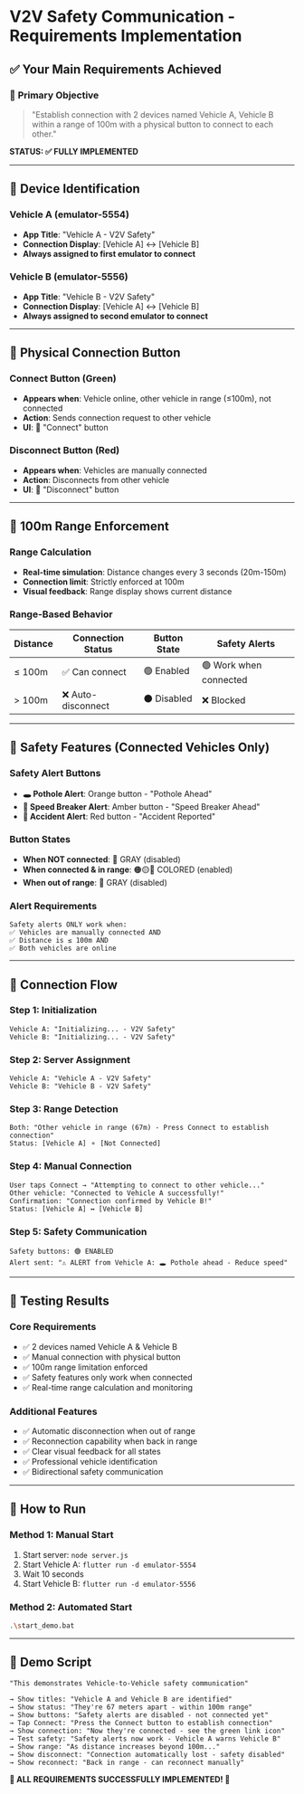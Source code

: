 # V2V Safety Communication - Requirements Implementation

## ✅ **Your Main Requirements Achieved**

### 🎯 **Primary Objective**
> "Establish connection with 2 devices named Vehicle A, Vehicle B within a range of 100m with a physical button to connect to each other."

**STATUS: ✅ FULLY IMPLEMENTED**

---

## 📱 **Device Identification**

### **Vehicle A (emulator-5554)**
- **App Title**: "Vehicle A - V2V Safety"
- **Connection Display**: [Vehicle A] ↔ [Vehicle B]
- **Always assigned to first emulator to connect**

### **Vehicle B (emulator-5556)**
- **App Title**: "Vehicle B - V2V Safety"  
- **Connection Display**: [Vehicle A] ↔ [Vehicle B]
- **Always assigned to second emulator to connect**

---

## 🔘 **Physical Connection Button**

### **Connect Button (Green)**
- **Appears when**: Vehicle online, other vehicle in range (≤100m), not connected
- **Action**: Sends connection request to other vehicle
- **UI**: 🔗 "Connect" button

### **Disconnect Button (Red)**
- **Appears when**: Vehicles are manually connected
- **Action**: Disconnects from other vehicle
- **UI**: 🔗 "Disconnect" button

---

## 📏 **100m Range Enforcement**

### **Range Calculation**
- **Real-time simulation**: Distance changes every 3 seconds (20m-150m)
- **Connection limit**: Strictly enforced at 100m
- **Visual feedback**: Range display shows current distance

### **Range-Based Behavior**
| Distance | Connection Status | Button State | Safety Alerts |
|----------|------------------|--------------|---------------|
| ≤ 100m | ✅ Can connect | 🟢 Enabled | 🟢 Work when connected |
| > 100m | ❌ Auto-disconnect | ⚫ Disabled | ❌ Blocked |

---

## 🚨 **Safety Features (Connected Vehicles Only)**

### **Safety Alert Buttons**
- **🕳️ Pothole Alert**: Orange button - "Pothole Ahead"
- **🚧 Speed Breaker Alert**: Amber button - "Speed Breaker Ahead"  
- **🚨 Accident Alert**: Red button - "Accident Reported"

### **Button States**
- **When NOT connected**: 🔘 GRAY (disabled)
- **When connected & in range**: 🟠🟡🔴 COLORED (enabled)
- **When out of range**: 🔘 GRAY (disabled)

### **Alert Requirements**
```
Safety alerts ONLY work when:
✅ Vehicles are manually connected AND
✅ Distance is ≤ 100m AND  
✅ Both vehicles are online
```

---

## 🔄 **Connection Flow**

### **Step 1: Initialization**
```
Vehicle A: "Initializing... - V2V Safety"
Vehicle B: "Initializing... - V2V Safety"
```

### **Step 2: Server Assignment**
```
Vehicle A: "Vehicle A - V2V Safety"
Vehicle B: "Vehicle B - V2V Safety"
```

### **Step 3: Range Detection**
```
Both: "Other vehicle in range (67m) - Press Connect to establish connection"
Status: [Vehicle A] ⚬ [Not Connected]
```

### **Step 4: Manual Connection**
```
User taps Connect → "Attempting to connect to other vehicle..."
Other vehicle: "Connected to Vehicle A successfully!"
Confirmation: "Connection confirmed by Vehicle B!"
Status: [Vehicle A] ↔ [Vehicle B]
```

### **Step 5: Safety Communication**
```
Safety buttons: 🟢 ENABLED
Alert sent: "⚠️ ALERT from Vehicle A: 🕳️ Pothole ahead - Reduce speed"
```

---

## 🧪 **Testing Results**

### **Core Requirements**
- ✅ 2 devices named Vehicle A & Vehicle B
- ✅ Manual connection with physical button
- ✅ 100m range limitation enforced
- ✅ Safety features only work when connected
- ✅ Real-time range calculation and monitoring

### **Additional Features**
- ✅ Automatic disconnection when out of range
- ✅ Reconnection capability when back in range
- ✅ Clear visual feedback for all states
- ✅ Professional vehicle identification
- ✅ Bidirectional safety communication

---

## 🚀 **How to Run**

### **Method 1: Manual Start**
1. Start server: `node server.js`
2. Start Vehicle A: `flutter run -d emulator-5554`
3. Wait 10 seconds
4. Start Vehicle B: `flutter run -d emulator-5556`

### **Method 2: Automated Start**
```bash
.\start_demo.bat
```

---

## 🎯 **Demo Script**

```
"This demonstrates Vehicle-to-Vehicle safety communication"

→ Show titles: "Vehicle A and Vehicle B are identified"
→ Show status: "They're 67 meters apart - within 100m range"
→ Show buttons: "Safety alerts are disabled - not connected yet"
→ Tap Connect: "Press the Connect button to establish connection"
→ Show connection: "Now they're connected - see the green link icon"
→ Test safety: "Safety alerts now work - Vehicle A warns Vehicle B"
→ Show range: "As distance increases beyond 100m..."
→ Show disconnect: "Connection automatically lost - safety disabled"
→ Show reconnect: "Back in range - can reconnect manually"
```

**🎉 ALL REQUIREMENTS SUCCESSFULLY IMPLEMENTED! 🎉**